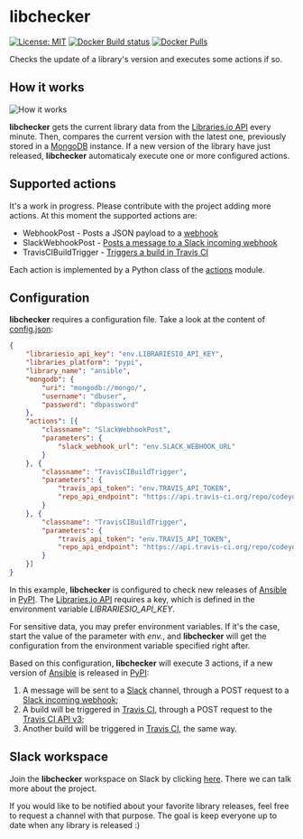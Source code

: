 # libchecker

[![License: MIT](https://img.shields.io/badge/License-MIT-yellow.svg)](https://opensource.org/licenses/MIT) [![Docker Build status](https://img.shields.io/docker/build/codeyourinfra/libchecker.svg)](https://hub.docker.com/r/codeyourinfra/libchecker/builds) [![Docker Pulls](https://img.shields.io/docker/pulls/codeyourinfra/libchecker.svg)](https://hub.docker.com/r/codeyourinfra/libchecker)

Checks the update of a library's version and executes some actions if so.

## How it works

![How it works](http://codeyourinfra.today/wp-content/uploads/2018/11/libchecker.png)

**libchecker** gets the current library data from the [Libraries.io API](http://libraries.io/api) every minute. Then, compares the current version with the latest one, previously stored in a [MongoDB](https://www.mongodb.com) instance. If a new version of the library have just released, **libchecker** automaticaly execute one or more configured actions.

## Supported actions

It's a work in progress. Please contribute with the project adding more actions. At this moment the supported actions are:

- WebhookPost - Posts a JSON payload to a [webhook](https://en.wikipedia.org/wiki/Webhook)
- SlackWebhookPost - [Posts a message to a Slack incoming webhook](https://api.slack.com/incoming-webhooks)
- TravisCIBuildTrigger - [Triggers a build in Travis CI](https://docs.travis-ci.com/user/triggering-builds)

Each action is implemented by a Python class of the [actions](actions.py) module.

## Configuration

**libchecker** requires a configuration file. Take a look at the content of [config.json](config.json):

```json
{
    "librariesio_api_key": "env.LIBRARIESIO_API_KEY",
    "libraries_platform": "pypi",
    "library_name": "ansible",
    "mongodb": {
        "uri": "mongodb://mongo/",
        "username": "dbuser",
        "password": "dbpassword"
    },
    "actions": [{
        "classname": "SlackWebhookPost",
        "parameters": {
            "slack_webhook_url": "env.SLACK_WEBHOOK_URL"
        }
    }, {
        "classname": "TravisCIBuildTrigger",
        "parameters": {
            "travis_api_token": "env.TRAVIS_API_TOKEN",
            "repo_api_endpoint": "https://api.travis-ci.org/repo/codeyourinfra%2Fdocker/requests"
        }
    }, {
        "classname": "TravisCIBuildTrigger",
        "parameters": {
            "travis_api_token": "env.TRAVIS_API_TOKEN",
            "repo_api_endpoint": "https://api.travis-ci.org/repo/codeyourinfra%2Foracle_java8/requests"
        }
    }]
}
```

In this example, **libchecker** is configured to check new releases of [Ansible](https://www.ansible.com) in [PyPI](https://pypi.org). The [Libraries.io API](http://libraries.io/api) requires a key, which is defined in the environment variable *LIBRARIESIO_API_KEY*.

For sensitive data, you may prefer environment variables. If it's the case, start the value of the parameter with *env.*, and **libchecker** will get the configuration from the environment variable specified right after.

Based on this configuration, **libchecker** will execute 3 actions, if a new version of [Ansible](https://www.ansible.com) is released in [PyPI](https://pypi.org):

1. A message will be sent to a [Slack](https://slack.com) channel, through a POST request to a [Slack incoming webhook](https://api.slack.com/incoming-webhooks);
2. A build will be triggered in [Travis CI](https://travis-ci.org), through a POST request to the [Travis CI API v3](https://docs.travis-ci.com/user/developer/#api-v3);
3. Another build will be triggered in [Travis CI](https://travis-ci.org), the same way.

## Slack workspace

Join the **libchecker** workspace on Slack by clicking [here](https://join.slack.com/t/libchecker/shared_invite/enQtNDgxNTA1MDY4MDgwLThlZWVhNWExYjYxNGRkODY3YmFiNGRjNzhiMDE2ZDMyYzhjMWFlNDQ2NTJhNzFlNTNiMTQ5MjM1MzkxNmNjMmI). There we can talk more about the project.

If you would like to be notified about your favorite library releases, feel free to request a channel with that purpose. The goal is keep everyone up to date when any library is released :)
